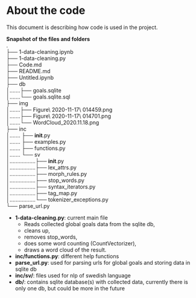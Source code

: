 # About the code

This document is describing how code is used in the project.

__Snapshot of the files and folders__  
.  
├── 1-data-cleaning.ipynb  
├── 1-data-cleaning.py  
├── Code.md  
├── README.md  
├── Untitled.ipynb  
├── db  
│.......├── goals.sqlite  
│.......└── goals.sqlite.sql  
├── img  
│.......├── Figure\ 2020-11-17\ 014459.png  
│.......├── Figure\ 2020-11-17\ 014701.png  
│.......└── WordCloud_2020.11.18.png  
├── inc  
│....... ├── __init__.py  
│....... ├── examples.py  
│....... ├── functions.py  
│....... └── sv  
│.................├── __init__.py  
│.................├── lex_attrs.py  
│.................├── morph_rules.py  
│.................├── stop_words.py  
│.................├── syntax_iterators.py  
│.................├── tag_map.py  
│.................└── tokenizer_exceptions.py  
└── parse_url.py  

- __1-data-cleaning.py__: current main file
    * Reads collected global goals data from the sqlite db,
    * cleans up,
    * removes stop_words,
    * does some word counting (CountVectorizer),
    * draws a word cloud of the result.
- __inc/functions.py__: different help functions
- __parse_url.py__: used for parsing urls for global goals and storing data in sqlite db
- __inc/sv/__: files used for nlp of swedish language
- __db/__: contains sqlite database(s) with collected data,
    currently there is only one db, but could be more in the future
